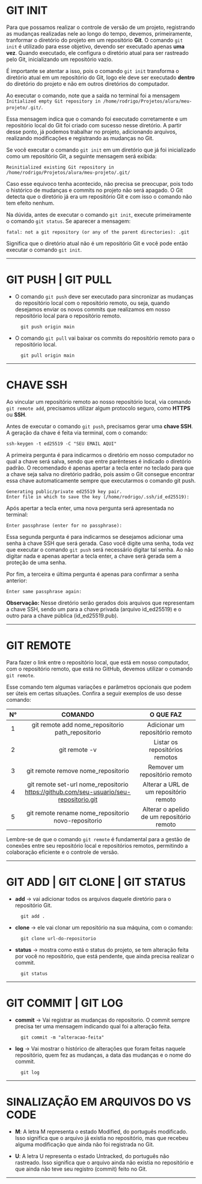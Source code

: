 
# GIT INIT


Para que possamos realizar o controle de versão de um projeto, registrando as mudanças realizadas nele ao longo do tempo, devemos, primeiramente, tranformar o diretório do projeto em um repositório **Git**. O comando `git init` é utilizado para esse objetivo, devendo ser executado apenas **uma vez**. Quando executado, ele configura o diretório atual para ser rastreado pelo Git, inicializando um repositório vazio.

É importante se atentar a isso, pois o comando `git init` transforma o diretório atual em um repositório do Git, logo ele deve ser executado **dentro** do diretório do projeto e não em outros diretórios do computador.

Ao executar o comando, note que a saída no terminal foi a mensagem `Initialized empty Git repository in /home/rodrigo/Projetos/alura/meu-projeto/.git/`. 

Essa mensagem indica que o comando foi executado corretamente e um repositório local do Git foi criado com sucesso nesse diretório. A partir desse ponto, já podemos trabalhar no projeto, adicionando arquivos, realizando modificações e registrando as mudanças no Git.

Se você executar o comando `git init` em um diretório que já foi inicializado como um repositório Git, a seguinte mensagem será exibida:

    Reinitialized existing Git repository in /home/rodrigo/Projetos/alura/meu-projeto/.git/

Caso esse equivoco tenha acontecido, não precisa se preocupar, pois todo o histórico de mudanças e commits no projeto não será apagado. O Git detecta que o diretório já era um repositório Git e com isso o comando não tem efeito nenhum.


Na dúvida, antes de executar o comando `git init`, execute primeiramente o comando `git status`. Se aparecer a mensagem: 

    fatal: not a git repository (or any of the parent directories): .git

Significa que o diretório atual não é um repositório Git e você pode então executar o comando `git init`.


---

# GIT PUSH | GIT PULL

- O comando `git push` deve ser executado para sincronizar as mudanças do repositório local com o repositório remoto, ou seja, quando desejamos enviar os novos commits que realizamos em nosso repositório local para o repositório remoto. 

        git push origin main

- O comando `git pull` vai baixar os commits do repositório remoto para o repositório local.

        git pull origin main


---

# CHAVE SSH

Ao vincular um repositório remoto ao nosso repositório local, via comando `git remote add`, precisamos utilizar algum protocolo seguro, como **HTTPS** ou **SSH**.

Antes de executar o comando `git push`, precisamos gerar uma **chave SSH**. A geração da chave é feita via terminal, com o comando: 

    ssh-keygen -t ed25519 -C "SEU EMAIL AQUI"

A primeira pergunta é para indicarmos o diretório em nosso computador no qual a chave será salva, sendo que entre parênteses é indicado o diretório padrão. O recomendado é apenas apertar a tecla enter no teclado para que a chave seja salva no diretório padrão, pois assim o Git consegue encontrar essa chave automaticamente sempre que executarmos o comando git push.

    Generating public/private ed25519 key pair.
    Enter file in which to save the key (/home/rodrigo/.ssh/id_ed25519):

Após apertar a tecla enter, uma nova pergunta será apresentada no terminal:

    Enter passphrase (enter for no passphrase):

Essa segunda pergunta é para indicarmos se desejamos adicionar uma senha à chave SSH que será gerada. Caso você digite uma senha, toda vez que executar o comando `git push` será necessário digitar tal senha. Ao não digitar nada e apenas apertar a tecla enter, a chave será gerada sem a proteção de uma senha.

Por fim, a terceira e última pergunta é apenas para confirmar a senha anterior:

    Enter same passphrase again:


**Observação:** Nesse diretório serão gerados dois arquivos que representam a chave SSH, sendo um para a chave privada (arquivo id_ed25519) e o outro para a chave pública (id_ed25519.pub).


---

# GIT REMOTE

Para fazer o link entre o repositório local, que está em nosso computador, com o repositório remoto, que está no GitHub, devemos utilizar o comando `git remote`.

Esse comando tem algumas variações e parâmetros opcionais que podem ser úteis em certas situações. Confira a seguir exemplos de uso desse comando:

| N° | COMANDO | O QUE FAZ |
|:---:|:---:|:---:|
| 1 | git remote add nome_repositorio path_repositorio | Adicionar um repositório remoto |
| 2 | git remote -v | Listar os repositórios remotos |
| 3 | git remote remove nome_repositorio | Remover um repositório remoto |
| 4 | git remote set-url nome_repositorio https://github.com/seu-usuario/seu-repositorio.git | Alterar a URL de um repositório remoto |
| 5 | git remote rename nome_repositorio novo-repositorio | Alterar o apelido de um repositório remoto |


Lembre-se de que o comando `git remote` é fundamental para a gestão de conexões entre seu repositório local e repositórios remotos, permitindo a colaboração eficiente e o controle de versão.


---

# GIT ADD | GIT CLONE | GIT STATUS

- **add** → vai adicionar todos os arquivos daquele diretório para o repositório Git.

        git add .

- **clone** → ele vai clonar um repositório na sua máquina, com o comando:

        git clone url-do-repositorio

- **status** → mostra como está o status do projeto, se tem alteração feita por você no repositório, que está pendente, que ainda precisa realizar o commit.

        git status


---

# GIT COMMIT | GIT LOG

- **commit** → Vai registrar as mudanças do repositorio. O commit sempre precisa ter uma mensagem indicando qual foi a alteração feita.

        git commit -m "alteracao-feita"

- **log** → Vai mostrar o histórico de alterações que foram feitas naquele repositório, quem fez as mudanças, a data das mudanças e o nome do commit.

        git log


---

# SINALIZAÇÃO EM ARQUIVOS DO VS CODE

- **M**: A letra M representa o estado Modified, do português modificado. Isso significa que o arquivo já existia no repositório, mas que recebeu alguma modificação que ainda não foi registrada no Git.

- **U**: A letra U representa o estado Untracked, do português não rastreado. Isso significa que o arquivo ainda não existia no repositório e que ainda não teve seu registro (commit) feito no Git.


---

